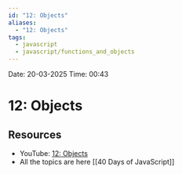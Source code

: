 ```yaml
---
id: "12: Objects"
aliases:
  - "12: Objects"
tags:
  - javascript
  - javascript/functions_and_objects
---
```


Date: 20-03-2025
Time: 00:43

# 12: Objects

## Resources

- YouTube: [12: Objects](https://www.youtube.com/watch?v=c5vEfYj5yZM)
- All the topics are here [[40 Days of JavaScript]]
